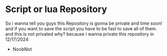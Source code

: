 # Script or lua Repository
So i wanna tell you guys this Repository is gonna be private and time soon!
and if you want to save the script you have to be fast to save all of them.
and this is not privated why? because i wanna private this repository in 12/17/2024
- NoobNot
